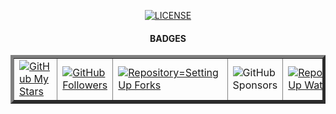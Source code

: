<!--
<style>
  @keyframes rotate {
    0% {
      transform: rotate(3deg);
    }
    100% {
      transform: rotate(-3deg);
    }
  }
  @keyframes gradientBackground {
    0% {
      background-position: 0% 50%;
    }
    50% {
      background-position: 100% 50%;
    }
    100% {
      background-position: 0% 50%;
    }
  }
  @keyframes fadeIn {
    0% {
      opacity: 0;
    }
    66% {
      opacity: 0;
    }
    100% {
      opacity: 1;
    }
  }
  .container {
    font-family:
      system-ui,
      -apple-system,
      'Segoe UI',
      Roboto,
      Helvetica,
      Arial,
      sans-serif,
      'Apple Color Emoji',
      'Segoe UI Emoji';
    display: flex;
    flex-direction: column;
    align-items: center;
    justify-content: center;
    margin: 0;
    width: 100%;
    height: 400px;
    background: linear-gradient(-45deg, #fc5c7d, #6a82fb, #05dfd7);
    background-size: 600% 400%;
    animation: gradientBackground 10s ease infinite;
    border-radius: 10px;
    color: white;
    text-align: center;
  }
  h1 {
    font-size: 50px;
    line-height: 1.3;
    letter-spacing: 5px;
    text-transform: uppercase;
    text-shadow:
      0 1px 0 #efefef,
      0 2px 0 #efefef,
      0 3px 0 #efefef,
      0 4px 0 #efefef,
      0 12px 5px rgba(0, 0, 0, 0.1);
    animation: rotate ease-in-out 1s infinite alternate;
  }
  p {
    font-size: 20px;
    text-shadow: 0 1px 0 #efefef;
    animation: 5s ease 0s normal forwards 1 fadeIn;
  }
</style>			
-->

<p align="center">
  
  <!--/github/license/:user/:repo-->
  <a href="https://github.com/Conceptuality/SettingUp/blob/main/LICENSE" target="_blank" rel="noopener noreferrer">
    <img src="https://img.shields.io/github/license/Conceptuality/SettingUp?style=for-the-badge" alt="LICENSE">
  </a>
  
  <h4 align="center">
    BADGES
  </h4>
  
  <table align="center" border="5%" cellspacing="2%" cellpadding="2%" width=100%>
    <tr>
      <!--/github/stars/:user?affiliations=OWNER%2CCOLLABORATOR-->
      <td>
        <a href="https://github.com/Conceptuality?tab=stars" target="_blank" rel="noopener noreferrer">
          <img src="https://img.shields.io/github/stars/Conceptuality?affiliations=OWNER%2CCOLLABORATOR%2CORGANIZATION_MEMBER&style=social" alt="GitHub My Stars">
        </a>
      </td>
      <!--/github/followers/:user?label=Follow-->
      <td>
        <a href="https://github.com/Conceptuality?tab=followers" target="_blank" rel="noopener noreferrer">
          <img src="https://img.shields.io/github/followers/Conceptuality?style=social" alt="GitHub Followers">
        </a>
      </td>
      <!--/github/forks/:user/:repo?label=Fork-->
      <td>
        <a href="https://github.com/Conceptuality/SettingUp/network/members" target="_blank" rel="noopener noreferrer">
          <img src="https://img.shields.io/github/forks/Conceptuality/SettingUp?style=social" alt="Repository=SettingUp Forks">
        </a>
      </td>
      <!--/github/sponsors/:user?style=social-->
      <td>
        <img src="https://img.shields.io/github/sponsors/Conceptuality?style=social" alt="GitHub Sponsors">
      </td>
      <!--/github/watchers/:user/:repo?label=Watch-->
      <td>
        <a href="https://github.com/Conceptuality/SettingUp/watchers" target="_blank" rel="noopener noreferrer">
          <img src="https://img.shields.io/github/watchers/Conceptuality/SettingUp?style=social" alt="Repository=SettingUp Watchers">
        </a>
      </td>
      <!--/github/stars/:user/:repo?style=social-->
      <td>
        <a href="https://github.com/Conceptuality/SettingUp/stargazers" target="_blank" rel="noopener noreferrer">
          <img src="https://img.shields.io/github/stars/Conceptuality/SettingUp?style=social" alt="Repository=SettingUp Stars">
        </a>
      </td>
    </tr> 
  </table>
</p>

<!--/hexpm/dd/:packageName-->
<!--/amo/dw/:addonId-->
<!--/eclipse-marketplace/dm/:name-->
